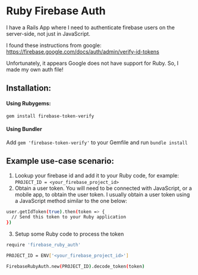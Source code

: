 # Ruby Firebase Auth

I have a Rails App where I need to authenticate firebase users on the server-side, not just in JavaScript.

I found these instructions from google:
https://firebase.google.com/docs/auth/admin/verify-id-tokens

Unfortunately, it appears Google does not have support for Ruby. So, I made my own auth file!

## Installation:
#### Using Rubygems:
```
gem install firebase-token-verify
```

#### Using Bundler
Add `gem 'firebase-token-verify'` to your Gemfile and run `bundle install`

## Example use-case scenario:
1) Lookup your firebase id and add it to your Ruby code, for example: `PROJECT_ID = <your_firebase_project_id>`
2) Obtain a user token.  You will need to be connected with JavaScript, or a mobile app, to obtain the user token. I usually obtain a user token using a JavaScript method similar to the one below:
```sh
user.getIdToken(true).then(token => {
  // Send this token to your Ruby application
})
```
3) Setup some Ruby code to process the token
```sh
require 'firebase_ruby_auth'

PROJECT_ID = ENV['<your_firebase_project_id>']

FirebaseRubyAuth.new(PROJECT_ID).decode_token(token)
```
